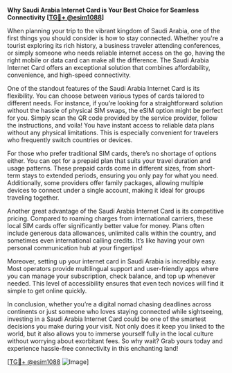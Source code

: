 **Why Saudi Arabia Internet Card is Your Best Choice for Seamless Connectivity [[TG💪+ @esim1088](https://t.me/s/esim1088)]**

When planning your trip to the vibrant kingdom of Saudi Arabia, one of the first things you should consider is how to stay connected. Whether you're a tourist exploring its rich history, a business traveler attending conferences, or simply someone who needs reliable internet access on the go, having the right mobile or data card can make all the difference. The Saudi Arabia Internet Card offers an exceptional solution that combines affordability, convenience, and high-speed connectivity.

One of the standout features of the Saudi Arabia Internet Card is its flexibility. You can choose between various types of cards tailored to different needs. For instance, if you’re looking for a straightforward solution without the hassle of physical SIM swaps, the eSIM option might be perfect for you. Simply scan the QR code provided by the service provider, follow the instructions, and voila! You have instant access to reliable data plans without any physical limitations. This is especially convenient for travelers who frequently switch countries or devices.

For those who prefer traditional SIM cards, there’s no shortage of options either. You can opt for a prepaid plan that suits your travel duration and usage patterns. These prepaid cards come in different sizes, from short-term stays to extended periods, ensuring you only pay for what you need. Additionally, some providers offer family packages, allowing multiple devices to connect under a single account, making it ideal for groups traveling together.

Another great advantage of the Saudi Arabia Internet Card is its competitive pricing. Compared to roaming charges from international carriers, these local SIM cards offer significantly better value for money. Plans often include generous data allowances, unlimited calls within the country, and sometimes even international calling credits. It’s like having your own personal communication hub at your fingertips!

Moreover, setting up your internet card in Saudi Arabia is incredibly easy. Most operators provide multilingual support and user-friendly apps where you can manage your subscription, check balance, and top up whenever needed. This level of accessibility ensures that even tech novices will find it simple to get online quickly.

In conclusion, whether you’re a digital nomad chasing deadlines across continents or just someone who loves staying connected while sightseeing, investing in a Saudi Arabia Internet Card could be one of the smartest decisions you make during your visit. Not only does it keep you linked to the world, but it also allows you to immerse yourself fully in the local culture without worrying about exorbitant fees. So why wait? Grab yours today and experience hassle-free connectivity in this enchanting land!

[[TG💪+ @esim1088](https://t.me/s/esim1088) ![Image](https://i.postimg.cc/Y0z9fWf4/image.png)]